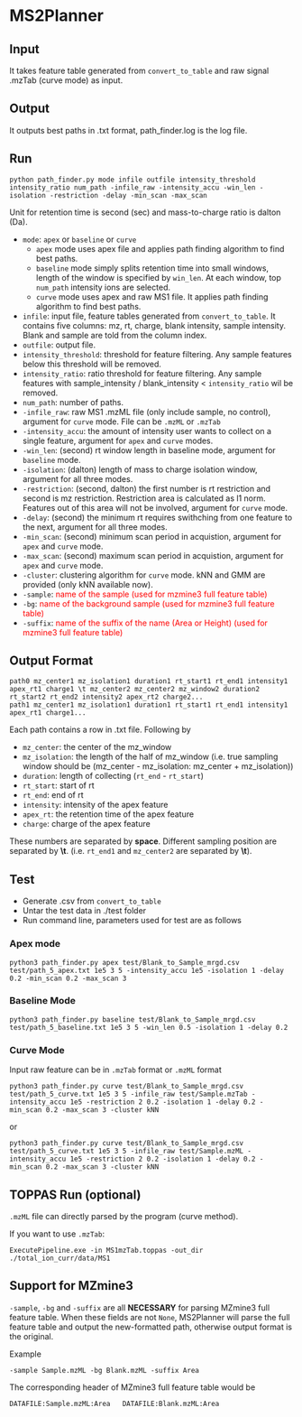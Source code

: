 # MS2Planner 

## Input
It takes feature table generated from ```convert_to_table``` and raw signal .mzTab (curve mode) as input.

## Output
It outputs best paths in .txt format, path_finder.log is the log file.

## Run
```
python path_finder.py mode infile outfile intensity_threshold intensity_ratio num_path -infile_raw -intensity_accu -win_len -isolation -restriction -delay -min_scan -max_scan
```
Unit for retention time is second (sec) and mass-to-charge ratio is dalton (Da).

- ```mode```: ```apex``` or ```baseline``` or ```curve``` 
    - ```apex``` mode uses apex file and applies path finding algorithm to find best paths.
    - ```baseline``` mode simply splits retention time into small windows, length of the window is specified by ```win_len```. At each window, top ```num_path``` intensity ions are selected.
    - ```curve``` mode uses apex and raw MS1 file. It applies path finding algorithm to find best paths. 
- ```infile```: input file, feature tables generated from ```convert_to_table```. It contains five columns: mz, rt, charge, blank intensity, sample intensity. Blank and sample are told from the column index.
- ```outfile```: output file.
- ```intensity_threshold```: threshold for feature filtering. Any sample features below this threshold will be removed.
- ```intensity_ratio```: ratio threshold for feature filtering. Any sample features with sample_intensity / blank_intensity < ```intensity_ratio``` wil be removed.
- ```num_path```: number of paths.
- ```-infile_raw```: raw MS1 .mzML file (only include sample, no control), argument for ```curve``` mode. File can be ```.mzML``` or ```.mzTab```
- ```-intensity_accu```: the amount of intensity user wants to collect on a single feature, argument for ```apex``` and ```curve``` modes.
- ```-win_len```: (second) rt window length in baseline mode, argument for ```baseline``` mode. 
- ```-isolation```: (dalton) length of mass to charge isolation window, argument for all three modes.  
- ```-restriction```: (second, dalton) the first number is rt restriction and second is mz restriction. Restriction area is calculated as l1 norm. Features out of this area will not be involved, argument for ```curve``` mode. 
- ```-delay```: (second) the minimum rt requires swithching from one feature to the next, argument for all three modes.
- ```-min_scan```: (second) minimum scan period in acquistion, argument for ```apex``` and ```curve``` mode.
- ```-max_scan```: (second) maximum scan period in acquistion, argument for ```apex``` and ```curve``` mode.
- ```-cluster```: clustering algorithm for ```curve``` mode. kNN and GMM are provided (only kNN available now).
- ```-sample```: <span style="color:red">name of the sample (used for mzmine3 full feature table)</span>
- ```-bg```: <span style="color:red">name of the background sample (used for mzmine3 full feature table)</span>
- ```-suffix```: <span style="color:red">name of the suffix of the name (Area or Height) (used for mzmine3 full feature table)</span>




## Output Format
```
path0 mz_center1 mz_isolation1 duration1 rt_start1 rt_end1 intensity1 apex_rt1 charge1 \t mz_center2 mz_center2 mz_window2 duration2 rt_start2 rt_end2 intensity2 apex_rt2 charge2...
path1 mz_center1 mz_isolation1 duration1 rt_start1 rt_end1 intensity1 apex_rt1 charge1...
```
Each path contains a row in .txt file. Following by
- ```mz_center```: the center of the mz_window
- ```mz_isolation```: the length of the half of mz_window (i.e. true sampling window should be (mz_center - mz_isolation: mz_center + mz_isolation))
- ```duration```: length of collecting (```rt_end``` - ```rt_start```) 
- ```rt_start```: start of rt
- ```rt_end```: end of rt
- ```intensity```: intensity of the apex feature 
- ```apex_rt```: the retention time of the apex feature
- ```charge```: charge of the apex feature

These numbers are separated by **space**. Different sampling position are separated by **\t**. (i.e. ```rt_end1``` and ```mz_center2``` are separated by **\t**).

## Test
- Generate .csv from ```convert_to_table```
- Untar the test data in ./test folder
- Run command line, parameters used for test are as follows
### Apex mode
```
python3 path_finder.py apex test/Blank_to_Sample_mrgd.csv test/path_5_apex.txt 1e5 3 5 -intensity_accu 1e5 -isolation 1 -delay 0.2 -min_scan 0.2 -max_scan 3
```
### Baseline Mode
```
python3 path_finder.py baseline test/Blank_to_Sample_mrgd.csv test/path_5_baseline.txt 1e5 3 5 -win_len 0.5 -isolation 1 -delay 0.2
```

### Curve Mode
Input raw feature can be in `.mzTab` format or `.mzML` format
```
python3 path_finder.py curve test/Blank_to_Sample_mrgd.csv test/path_5_curve.txt 1e5 3 5 -infile_raw test/Sample.mzTab -intensity_accu 1e5 -restriction 2 0.2 -isolation 1 -delay 0.2 -min_scan 0.2 -max_scan 3 -cluster kNN
```
or 
```
python3 path_finder.py curve test/Blank_to_Sample_mrgd.csv test/path_5_curve.txt 1e5 3 5 -infile_raw test/Sample.mzML -intensity_accu 1e5 -restriction 2 0.2 -isolation 1 -delay 0.2 -min_scan 0.2 -max_scan 3 -cluster kNN
```

## TOPPAS Run (optional)
```.mzML``` file can directly parsed by the program (curve method).

If you want to use ```.mzTab```:
```
ExecutePipeline.exe -in MS1mzTab.toppas -out_dir ./total_ion_curr/data/MS1
```

## Support for MZmine3
```-sample```, ```-bg``` and ```-suffix``` are all **NECESSARY** for parsing MZmine3 full feature table. When these fields are not ```None```, MS2Planner will parse the full feature table and output the new-formatted path, otherwise output format is the original.

Example
```
-sample Sample.mzML -bg Blank.mzML -suffix Area
```
The corresponding header of MZmine3 full feature table would be 
```
DATAFILE:Sample.mzML:Area   DATAFILE:Blank.mzML:Area
```
